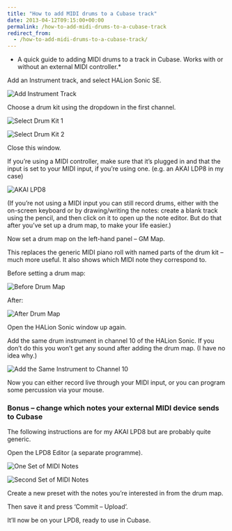 ```yaml
---
title: "How to add MIDI drums to a Cubase track"
date: 2013-04-12T09:15:00+00:00
permalink: /how-to-add-midi-drums-to-a-cubase-track
redirect_from:
  - /how-to-add-midi-drums-to-a-cubase-track/
---
```


* A quick guide to adding MIDI drums to a track in Cubase. Works with or without an external MIDI controller.*

Add an Instrument track, and select HALion Sonic SE.

![Add Instrument Track](How%20to%20add%20MIDI%20drums%20to%20a%20Cubase%20track%20%E2%80%93%20Martin%20Lugton_files/add-instrument-track.png)

Choose a drum kit using the dropdown in the first channel.

![Select Drum Kit 1](How%20to%20add%20MIDI%20drums%20to%20a%20Cubase%20track%20%E2%80%93%20Martin%20Lugton_files/select-some-sort-of-drum-1.png)

![Select Drum Kit 2](How%20to%20add%20MIDI%20drums%20to%20a%20Cubase%20track%20%E2%80%93%20Martin%20Lugton_files/select-some-sort-of-drum-2.png)

Close this window.

If you’re using a MIDI controller, make sure that it’s plugged in and that the input is set to your MIDI input, if you’re using one. (e.g. an AKAI LDP8 in my case)

![AKAI LPD8](How%20to%20add%20MIDI%20drums%20to%20a%20Cubase%20track%20%E2%80%93%20Martin%20Lugton_files/akai-lpd8.jpg)

(If you’re not using a MIDI input you can still record drums, either with the on-screen keyboard or by drawing/writing the notes: create a blank track using the pencil, and then click on it to open up the note editor. But do that after you’ve set up a drum map, to make your life easier.)

Now set a drum map on the left-hand panel – GM Map.

This replaces the generic MIDI piano roll with named parts of the drum kit – much more useful. It also shows which MIDI note they correspond to.

Before setting a drum map:

![Before Drum Map](How%20to%20add%20MIDI%20drums%20to%20a%20Cubase%20track%20%E2%80%93%20Martin%20Lugton_files/before-drum-map.png)

After:

![After Drum Map](How%20to%20add%20MIDI%20drums%20to%20a%20Cubase%20track%20%E2%80%93%20Martin%20Lugton_files/after-drum-map.png)

Open the HALion Sonic window up again.

Add the same drum instrument in channel 10 of the HALion Sonic. If you don’t do this you won’t get any sound after adding the drum map. (I have no idea why.)

![Add the Same Instrument to Channel 10](How%20to%20add%20MIDI%20drums%20to%20a%20Cubase%20track%20%E2%80%93%20Martin%20Lugton_files/add-the-same-instrument-to-channel-10.png)

Now you can either record live through your MIDI input, or you can program some percussion via your mouse.

### Bonus – change which notes your external MIDI device sends to Cubase

The following instructions are for my AKAI LPD8 but are probably quite generic.

Open the LPD8 Editor (a separate programme).

![One Set of MIDI Notes](How%20to%20add%20MIDI%20drums%20to%20a%20Cubase%20track%20%E2%80%93%20Martin%20Lugton_files/one-set-of-midi-notes.png)

![Second Set of MIDI Notes](How%20to%20add%20MIDI%20drums%20to%20a%20Cubase%20track%20%E2%80%93%20Martin%20Lugton_files/second-set-of-midi-notes.png)

Create a new preset with the notes you’re interested in from the drum map.

Then save it and press ‘Commit – Upload’.

It’ll now be on your LPD8, ready to use in Cubase.